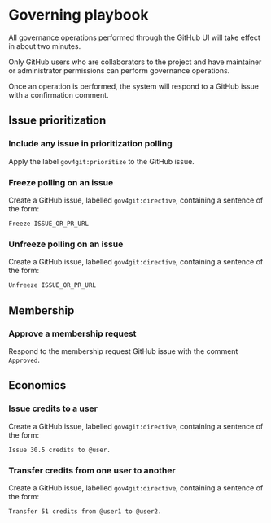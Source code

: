 # Governing playbook

All governance operations performed through the GitHub UI will take effect in about two minutes.

Only GitHub users who are collaborators to the project and have maintainer or administrator permissions can perform governance operations.

Once an operation is performed, the system will respond to a GitHub issue with a confirmation comment.

## Issue prioritization

### Include any issue in prioritization polling

Apply the label `gov4git:prioritize` to the GitHub issue.

### Freeze polling on an issue

Create a GitHub issue, labelled `gov4git:directive`, containing a sentence of the form:

```
Freeze ISSUE_OR_PR_URL
```

### Unfreeze polling on an issue

Create a GitHub issue, labelled `gov4git:directive`, containing a sentence of the form:

```
Unfreeze ISSUE_OR_PR_URL
```

## Membership

### Approve a membership request

Respond to the membership request GitHub issue with the comment `Approved`.

## Economics

### Issue credits to a user

Create a GitHub issue, labelled `gov4git:directive`, containing a sentence of the form:

```
Issue 30.5 credits to @user.
```

### Transfer credits from one user to another

Create a GitHub issue, labelled `gov4git:directive`, containing a sentence of the form:

```
Transfer 51 credits from @user1 to @user2.
```
